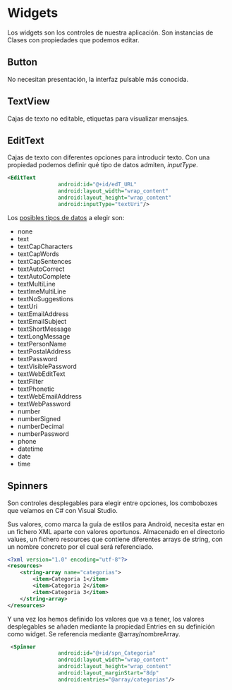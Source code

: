 # Widgets

Los widgets son los controles de nuestra aplicación. Son instancias de Clases con propiedades que podemos editar.

## Button

No necesitan presentación, la interfaz pulsable más conocida.

## TextView

Cajas de texto no editable, etiquetas para visualizar mensajes.

## EditText

Cajas de texto con diferentes opciones para introducir texto. Con una propiedad podemos definir qué tipo de datos admiten, _inputType_.

```xml
<EditText
                android:id="@+id/edT_URL"
                android:layout_width="wrap_content"
                android:layout_height="wrap_content"
                android:inputType="textUri"/>
```

Los [posibles tipos de datos](https://stackoverflow.com/a/2712917/6659852) a elegir son:

- none
- text
- textCapCharacters
- textCapWords
- textCapSentences
- textAutoCorrect
- textAutoComplete
- textMultiLine
- textImeMultiLine
- textNoSuggestions
- textUri
- textEmailAddress
- textEmailSubject
- textShortMessage
- textLongMessage
- textPersonName
- textPostalAddress
- textPassword
- textVisiblePassword
- textWebEditText
- textFilter
- textPhonetic
- textWebEmailAddress
- textWebPassword
- number
- numberSigned
- numberDecimal
- numberPassword
- phone
- datetime
- date
- time

## Spinners

Son controles desplegables para elegir entre opciones, los comboboxes que veíamos en C# con Visual Studio.

Sus valores, como marca la guía de estilos para Android, necesita estar en un fichero XML aparte con valores oportunos. Almacenado en el directorio values, un fichero resources que contiene diferentes arrays de string, con un nombre concreto por el cual será referenciado.

```xml
<?xml version="1.0" encoding="utf-8"?>
<resources>
    <string-array name="categorias">
        <item>Categoria 1</item>
        <item>Categoria 2</item>
        <item>Categoria 3</item>
    </string-array>
</resources>
```

Y una vez los hemos definido los valores que va a tener, los valores desplegables se añaden mediante la propiedad Entries en su definición como widget. Se referencia mediante @array/nombreArray.

```xml
 <Spinner
                android:id="@+id/spn_Categoria"
                android:layout_width="wrap_content"
                android:layout_height="wrap_content"
                android:layout_marginStart="8dp"
                android:entries="@array/categorias"/>
```
